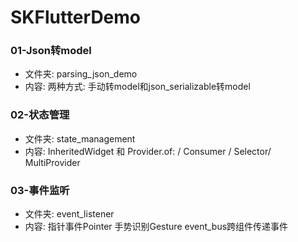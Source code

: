 # SKFlutterDemo


### 01-Json转model 
+ 文件夹: parsing_json_demo
+ 内容:  两种方式: 手动转model和json_serializable转model

### 02-状态管理 
+ 文件夹: state_management
+ 内容: InheritedWidget 和 Provider.of: / Consumer / Selector/ MultiProvider

### 03-事件监听
+ 文件夹: event_listener
+ 内容: 指针事件Pointer  手势识别Gesture   event_bus跨组件传递事件
